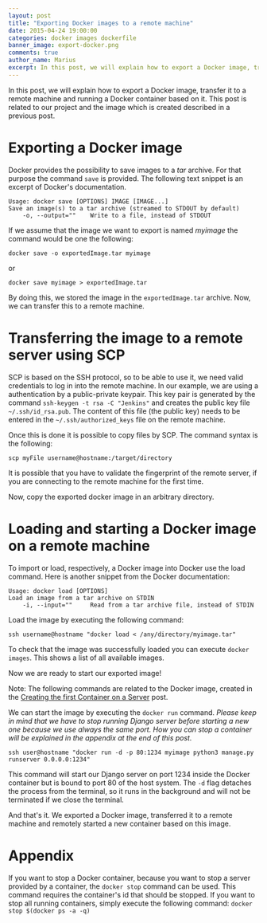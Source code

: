 ```yaml
---
layout: post
title: "Exporting Docker images to a remote machine"
date: 2015-04-24 19:00:00
categories: docker images dockerfile
banner_image: export-docker.png
comments: true
author_name: Marius
excerpt: In this post, we will explain how to export a Docker image, transfer it to a remote machine and running a Docker container based on it. This post is related to our project and the image which is created described in a previous post.
---
```


In this post, we will explain how to export a Docker image, transfer it to a remote machine and running a Docker container based on it. This post is related to
our project and the image which is created described in a previous post.


# Exporting a Docker image

Docker provides the possibility to save images to a *tar* archive. For that purpose the command `save` is provided. The following text snippet is an excerpt of Docker's documentation.

    Usage: docker save [OPTIONS] IMAGE [IMAGE...]
    Save an image(s) to a tar archive (streamed to STDOUT by default)
        -o, --output=""    Write to a file, instead of STDOUT
         
If we assume that the image we want to export is named *myimage* the command would be one the following:

    docker save -o exportedImage.tar myimage
	
or

    docker save myimage > exportedImage.tar


By doing this, we stored the image in the `exportedImage.tar` archive. Now, we can transfer this to a remote machine.

# Transferring the image to a remote server using SCP

SCP is based on the SSH protocol, so to be able to use it, we need valid credentials to log in into the remote machine. In our example, we are using a authentication by a public-private keypair. This key pair is generated by the command `ssh-keygen -t rsa -C "Jenkins"` and creates the public key file `~/.ssh/id_rsa.pub`. The content of this file (the public key) needs to be entered in the `~/.ssh/authorized_keys` file on the remote machine.

Once this is done it is possible to copy files by SCP. The command syntax is the following:
   
    scp myFile username@hostname:/target/directory

It is possible that you have to validate the fingerprint of the remote server, if you are connecting to the remote machine for the first time.

Now, copy the exported docker image in an arbitrary directory.

# Loading and starting a Docker image on a remote machine

To import or load, respectively, a Docker image into Docker use the load command. Here is another snippet from the Docker documentation:

    Usage: docker load [OPTIONS]
    Load an image from a tar archive on STDIN
        -i, --input=""     Read from a tar archive file, instead of STDIN

Load the image by executing the following command:

    ssh username@hostname "docker load < /any/directory/myimage.tar"

To check that the image was successfully loaded you can execute `docker images`. This shows a list of all available images.

Now we are ready to start our exported image!

Note: The following commands are related to the Docker image, created in the [Creating the first Container on a Server](http://learning-continuous-deployment.github.io/jenkins/container/dockerfile/2015/04/24/creating-the-first-container/) post.

We can start the image by executing the `docker run` command. *Please keep in mind that we have to stop running Django server before starting a new one because we use always the same port. How you can stop a container will be explained in the appendix at the end of this post.* 

    ssh user@hostname "docker run -d -p 80:1234 myimage python3 manage.py runserver 0.0.0.0:1234"
    
This command will start our Django server on port 1234 inside the Docker container but is bound to port 80 of the host system. The `-d` flag detaches the process from the terminal, so it runs in the background and will not be terminated if we close the terminal.

And that's it. We exported a Docker image, transferred it to a remote machine and remotely started a new container based on this image.

# Appendix

If you want to stop a Docker container, because you want to stop a server provided by a container, the `docker stop` command can be used. This command requires the container's id that should be stopped. If you want to stop all running containers, simply execute the following command: `docker stop $(docker ps -a -q)`